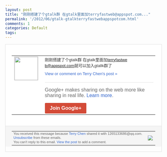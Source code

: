 ```yaml
---
layout: post
title: "刚刚搭建了个gtalk群 在gtalk里面加terryfastweb@appspot.com..."
permalink: '/2012/06/gtalk-gtalkterryfastwebappspotcom.html'
comments: 1
categories: Default
tags: 
---
```

<div style="border:solid 1px #dfdfdf;color:#686868;font:13px Arial"><div style="background-color:#fff;padding:20px;"><table cellpadding="0" cellspacing="0"><tr><td style="padding-right:15px;vertical-align:top"><a href="https://plus.google.com/_/notifications/ngemlink?&amp;emid=CLCxoKfgz7ACFQZmtAodGmYAAA&amp;path=%2F108643996575278738906&amp;dt=1339746410833"><img height="75" src="https://lh3.googleusercontent.com/-KKRGTyJ5Bl0/AAAAAAAAAAI/AAAAAAAAEEY/jllxqER5dCk/s75-c-k-a/photo.jpg" style="border:solid 1px #cccccc;" width="75"/></a></td><td style="width:578px;color:#333;font:13px Arial;vertical-align:top;"><div style="padding-bottom:10px">刚刚搭建了个gtalk群 在gtalk里面加<a class="ot-anchor" href="mailto:terryfastweb@appspot.com">terryfastwe<wbr/>b@appspot.com</a>就可以加入gt<wbr/>allk群了</div><a href="https://plus.google.com/_/notifications/ngemlink?&amp;emid=CLCxoKfgz7ACFQZmtAodGmYAAA&amp;path=%2F108643996575278738906%2Fposts%2FNpkKK4zsZpg%3Fgpinv%3DAMIXal-vIlMUjdmT__HoYND3bMGhf-nyFLS1WMH6VxAqW2UgtLHi7OoYNCgZW1wfhsed3eK8w2KV05rq2-zCI7zswsQ7sZD2YVhJ4w6dRR7cDwmE-yr367A&amp;dt=1339746410833" style="color:#3366CC;text-decoration:none;">View or comment on Terry Chen's post »</a><div style="margin-top:20px;border-top:solid 1px #dfdfdf"><div style="padding:15px 0;color:#686868;font:16px Arial;">Google+ makes sharing on the web more like sharing in real life. <a href="http://www.google.com/+/learnmore/" style="color:#3366CC;text-decoration:none;">Learn more</a>.</div><a href="https://plus.google.com/_/notifications/ngemlink?&amp;emid=CLCxoKfgz7ACFQZmtAodGmYAAA&amp;path=%2F%3Fgpinv%3DAMIXal-vIlMUjdmT__HoYND3bMGhf-nyFLS1WMH6VxAqW2UgtLHi7OoYNCgZW1wfhsed3eK8w2KV05rq2-zCI7zswsQ7sZD2YVhJ4w6dRR7cDwmE-yr367A&amp;dt=1339746410833" style="display:inline-block;padding:7px 15px;background-color:#d44b38; color:#fff;font-size:16px; font-weight:bold;border-radius:2px;border:solid 1px #c43b28; white-space:nowrap;text-decoration:none">Join Google+</a></div></td></tr></table></div><div style="border-top:solid 1px #dfdfdf;padding:0 20px; background-color:#f5f5f5"><table cellpadding="0" cellspacing="0" style="height:50px"><tbody><tr><td style="vertical-align:middle;width:100%; color:#636363;font:11px Arial; line-height:120%">You received this message because <a href="https://plus.google.com/_/notifications/ngemlink?&amp;emid=CLCxoKfgz7ACFQZmtAodGmYAAA&amp;path=%2F108643996575278738906%3Fgpinv%3DAMIXal-vIlMUjdmT__HoYND3bMGhf-nyFLS1WMH6VxAqW2UgtLHi7OoYNCgZW1wfhsed3eK8w2KV05rq2-zCI7zswsQ7sZD2YVhJ4w6dRR7cDwmE-yr367A&amp;dt=1339746410833" style="color:#3366CC;text-decoration:none;">Terry Chen</a> shared it with 1265133686@qq.com. <a href="https://plus.google.com/_/notifications/ngemlink?&amp;emid=CLCxoKfgz7ACFQZmtAodGmYAAA&amp;path=%2F_%2Fnonplus%2Femailsettings%3Fgpinv%3DAMIXal-vIlMUjdmT__HoYND3bMGhf-nyFLS1WMH6VxAqW2UgtLHi7OoYNCgZW1wfhsed3eK8w2KV05rq2-zCI7zswsQ7sZD2YVhJ4w6dRR7cDwmE-yr367A%26est%3DADH5u8XBQgFlk2BXRwyMw-hCobTABBr371ayAhf2MDiEAIKRbkREwUeVsY2dR0zLwwQxrd93OtglIobZqbZBLz58IX8vQUNYhbQZs4iGBP3XlkOi5ZctPb0KJXDoGKBvdR1HhYPiQ_go&amp;dt=1339746410833" style="color:#3366CC;text-decoration:none;">Unsubscribe</a> from these emails.<br/>You can't reply to this email. <a href="https://plus.google.com/_/notifications/ngemlink?&amp;emid=CLCxoKfgz7ACFQZmtAodGmYAAA&amp;path=%2F108643996575278738906%2Fposts%2FNpkKK4zsZpg%3Fgpinv%3DAMIXal-vIlMUjdmT__HoYND3bMGhf-nyFLS1WMH6VxAqW2UgtLHi7OoYNCgZW1wfhsed3eK8w2KV05rq2-zCI7zswsQ7sZD2YVhJ4w6dRR7cDwmE-yr367A&amp;dt=1339746410833" style="color:#3366CC;text-decoration:none;">View the post</a> to add a comment.<br/></td><td><img src="https://ssl.gstatic.com/s2/oz/images/notifications/logo/google-plus-6617a72bb36cc548861652780c9e6ff1.png"/></td></tr></tbody></table></div></div>